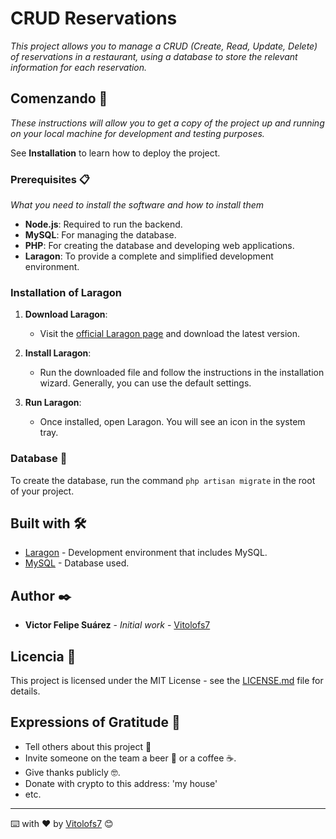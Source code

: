 # CRUD Reservations

_This project allows you to manage a CRUD (Create, Read, Update, Delete) of reservations in a restaurant, using a database to store the relevant information for each reservation._

## Comenzando 🚀

_These instructions will allow you to get a copy of the project up and running on your local machine for development and testing purposes._

See **Installation** to learn how to deploy the project.

### Prerequisites 📋

_What you need to install the software and how to install them_

- **Node.js**: Required to run the backend.
- **MySQL**: For managing the database.
- **PHP**: For creating the database and developing web applications.
- **Laragon**: To provide a complete and simplified development environment.

### Installation of Laragon

1. **Download Laragon**:
   - Visit the [official Laragon page](https://laragon.org/download/index.html) and download the latest version.

2. **Install Laragon**:
   - Run the downloaded file and follow the instructions in the installation wizard. Generally, you can use the default settings.

3. **Run Laragon**:
   - Once installed, open Laragon. You will see an icon in the system tray.

### Database 🔧

To create the database, run the command `php artisan migrate` in the root of your project.

## Built with 🛠️

* [Laragon](https://laragon.org/) - Development environment that includes MySQL.
* [MySQL](https://www.mysql.com/) - Database used.



## Author ✒️

* **Victor Felipe Suárez** - *Initial work* - [Vitolofs7](https://github.com/Vitolofs7)

## Licencia 📄

This project is licensed under the MIT License - see the [LICENSE.md](LICENSE.md) file for details.

## Expressions of Gratitude 🎁

* Tell others about this project 📢
* Invite someone on the team a beer 🍺 or a coffee ☕. 
* Give thanks publicly 🤓.
* Donate with crypto to this address: 'my house'
* etc.

---
⌨️ with ❤️ by [Vitolofs7](https://github.com/Vitolofs7) 😊
